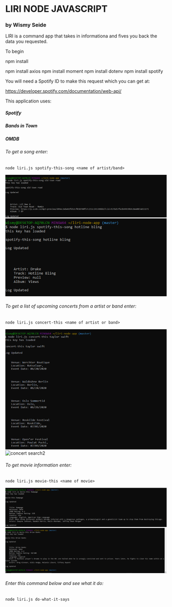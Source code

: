 # LIRI NODE JAVASCRIPT
### by Wismy Seide

LIRI is a command app that takes in informationa and fives you back the data you requested.

To begin

npm install

npm install axios
npm install moment
npm install dotenv
npm install spotify

You will need a Spotify ID to make this request which you can get at:

https://developer.spotify.com/documentation/web-api/


This application uses: 

##### Spotify
##### Bands in Town
##### OMDB

###### To get a song enter:

`node liri.js spotify-this-song <name of artist/band>`

<img src="spotify song.PNG" alt="spotify song"/>

<img src="spotify song2.PNG" alt="spotify song"/>


###### To get a list of upcoming concerts from a artist or band enter:

`node liri.js concert-this <name of artist or band>`

<img src="concert search.PNG" alt="concert search"/>

<img src="concert search2.PNG" alt="concert search2"/>

  
###### To get movie information enter:

`node liri.js movie-this <name of movie>`

<img src="movie search.PNG" alt="movie search"/>

<img src="movie search2.PNG" alt="movie search2"/>

  
###### Enter this command below and see what it do:

`node liri.js do-what-it-says`
 
 
